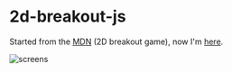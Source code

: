 # 2d-breakout-js

Started from the [MDN](https://developer.mozilla.org/en-US/docs/Games/Tutorials/2D_Breakout_game_pure_JavaScript) (2D breakout game), now I'm [here](https://github.com/akinuri/2d-breakout-js).

![screens](https://user-images.githubusercontent.com/13146977/196279864-3508d2ff-f691-41dd-9ff3-3454da5928b3.png)
